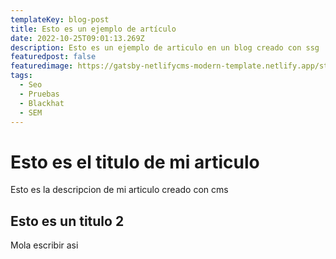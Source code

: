 ```yaml
---
templateKey: blog-post
title: Esto es un ejemplo de artículo
date: 2022-10-25T09:01:13.269Z
description: Esto es un ejemplo de articulo en un blog creado con ssg
featuredpost: false
featuredimage: https://gatsby-netlifycms-modern-template.netlify.app/static/02138a3ed3c8feb252efe9ac4294e045/30d97/image3.png
tags:
  - Seo
  - Pruebas
  - Blackhat
  - SEM
---
```

# Esto es el titulo de mi articulo

E﻿sto es la descripcion de mi articulo creado con cms

## E﻿sto es un titulo 2

M﻿ola escribir asi